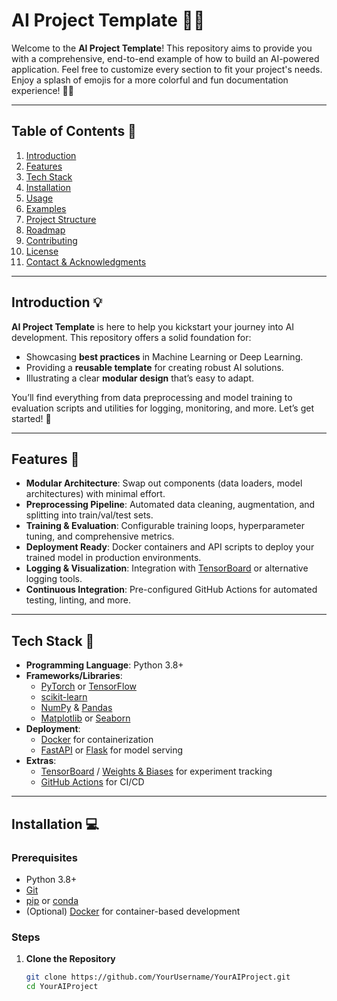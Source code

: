 # AI Project Template 🤖🎉

Welcome to the **AI Project Template**! This repository aims to provide you with a comprehensive, end-to-end example of how to build an AI-powered application. Feel free to customize every section to fit your project's needs. Enjoy a splash of emojis for a more colorful and fun documentation experience! 🌈✨

---

## Table of Contents 📖
1. [Introduction](#introduction-💡)
2. [Features](#features-🌟)
3. [Tech Stack](#tech-stack-🔧)
4. [Installation](#installation-💻)
5. [Usage](#usage-🚀)
6. [Examples](#examples-🔬)
7. [Project Structure](#project-structure-🗂️)
8. [Roadmap](#roadmap-🏁)
9. [Contributing](#contributing-🤝)
10. [License](#license-📜)
11. [Contact & Acknowledgments](#contact--acknowledgments-💌)

---

## Introduction 💡
**AI Project Template** is here to help you kickstart your journey into AI development. This repository offers a solid foundation for:

- Showcasing **best practices** in Machine Learning or Deep Learning.
- Providing a **reusable template** for creating robust AI solutions.
- Illustrating a clear **modular design** that’s easy to adapt.

You’ll find everything from data preprocessing and model training to evaluation scripts and utilities for logging, monitoring, and more. Let’s get started! 🤩

---

## Features 🌟
- **Modular Architecture**: Swap out components (data loaders, model architectures) with minimal effort.
- **Preprocessing Pipeline**: Automated data cleaning, augmentation, and splitting into train/val/test sets.
- **Training & Evaluation**: Configurable training loops, hyperparameter tuning, and comprehensive metrics.
- **Deployment Ready**: Docker containers and API scripts to deploy your trained model in production environments.
- **Logging & Visualization**: Integration with [TensorBoard](https://www.tensorflow.org/tensorboard) or alternative logging tools.
- **Continuous Integration**: Pre-configured GitHub Actions for automated testing, linting, and more.

---

## Tech Stack 🔧
- **Programming Language**: Python 3.8+  
- **Frameworks/Libraries**:  
  - [PyTorch](https://pytorch.org/) or [TensorFlow](https://www.tensorflow.org/)
  - [scikit-learn](https://scikit-learn.org/)
  - [NumPy](https://numpy.org/) & [Pandas](https://pandas.pydata.org/)  
  - [Matplotlib](https://matplotlib.org/) or [Seaborn](https://seaborn.pydata.org/)
- **Deployment**:  
  - [Docker](https://www.docker.com/) for containerization  
  - [FastAPI](https://fastapi.tiangolo.com/) or [Flask](https://flask.palletsprojects.com/) for model serving
- **Extras**:  
  - [TensorBoard](https://www.tensorflow.org/tensorboard) / [Weights & Biases](https://wandb.ai/) for experiment tracking  
  - [GitHub Actions](https://github.com/features/actions) for CI/CD

---

## Installation 💻

### Prerequisites
- Python 3.8+
- [Git](https://git-scm.com/)
- [pip](https://pip.pypa.io/en/stable/) or [conda](https://docs.conda.io/en/latest/)
- (Optional) [Docker](https://www.docker.com/) for container-based development

### Steps
1. **Clone the Repository**  
   ```bash
   git clone https://github.com/YourUsername/YourAIProject.git
   cd YourAIProject
